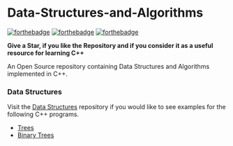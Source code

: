 # Data-Structures-and-Algorithms

[![forthebadge](https://forthebadge.com/images/badges/built-with-love.svg)](https://forthebadge.com) [![forthebadge](https://forthebadge.com/images/badges/for-you.svg)](https://forthebadge.com) [![forthebadge](https://forthebadge.com/images/badges/made-with-c-plus-plus.svg)](https://forthebadge.com)

**Give a Star, if you like the Repository and if you consider it as a useful resource for learning C++**

An Open Source repository containing Data Structures and Algorithms implemented in C++.

### Data Structures

Visit the [Data Structures](https://github.com/kunal299/Data-Structures-and-Algorithms/tree/main/Data%20Structures) repository if you would like to see examples for the following C++ programs.

- [Trees](https://github.com/kunal299/Data-Structures-and-Algorithms/tree/main/Data%20Structures/Trees)
- [Binary Trees](https://github.com/kunal299/Data-Structures-and-Algorithms/tree/main/Data%20Structures/Binary%20Trees)
